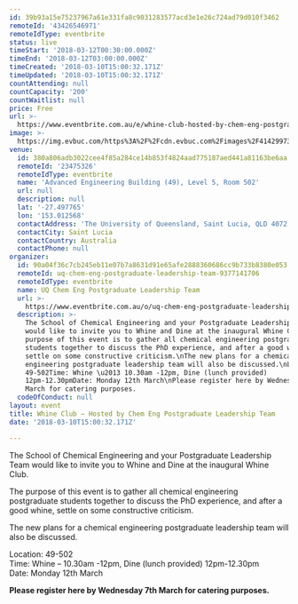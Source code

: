 ```yaml
---
id: 39b93a15e75237967a61e331fa8c9031283577acd3e1e26c724ad79d010f3462
remoteId: '43426546971'
remoteIdType: eventbrite
status: live
timeStart: '2018-03-12T00:30:00.000Z'
timeEnd: '2018-03-12T03:00:00.000Z'
timeCreated: '2018-03-10T15:00:32.171Z'
timeUpdated: '2018-03-10T15:00:32.171Z'
countAttending: null
countCapacity: '200'
countWaitlist: null
price: Free
url: >-
  https://www.eventbrite.com.au/e/whine-club-hosted-by-chem-eng-postgraduate-leadership-team-tickets-43426546971?aff=ebapi
image: >-
  https://img.evbuc.com/https%3A%2F%2Fcdn.evbuc.com%2Fimages%2F41429973%2F145451456618%2F1%2Foriginal.jpg?s=e34bbd3fc3380f1c0fa09126356b93cc
venue:
  id: 380a806adb3022cee4f85a284ce14b853f4824aad775187aed441a81163be6aa
  remoteId: '23475326'
  remoteIdType: eventbrite
  name: 'Advanced Engineering Building (49), Level 5, Room 502'
  url: null
  description: null
  lat: '-27.497765'
  lon: '153.012568'
  contactAddress: 'The University of Queensland, Saint Lucia, QLD 4072'
  contactCity: Saint Lucia
  contactCountry: Australia
  contactPhone: null
organizer:
  id: 90a04f36c7cb245eb11e07b7a8631d91e65afe2888360686cc9b733b8380e053
  remoteId: uq-chem-eng-postgraduate-leadership-team-9377141706
  remoteIdType: eventbrite
  name: UQ Chem Eng Postgraduate Leadership Team
  url: >-
    https://www.eventbrite.com.au/o/uq-chem-eng-postgraduate-leadership-team-9377141706
  description: >-
    The School of Chemical Engineering and your Postgraduate Leadership Team
    would like to invite you to Whine and Dine at the inaugural Whine Club.\nThe
    purpose of this event is to gather all chemical engineering postgraduate
    students together to discuss the PhD experience, and after a good whine,
    settle on some constructive criticism.\nThe new plans for a chemical
    engineering postgraduate leadership team will also be discussed.\nLocation:
    49-502Time: Whine \u2013 10.30am -12pm, Dine (lunch provided)
    12pm-12.30pmDate: Monday 12th March\nPlease register here by Wednesday 7th
    March for catering purposes.
  codeOfConduct: null
layout: event
title: Whine Club – Hosted by Chem Eng Postgraduate Leadership Team
date: '2018-03-10T15:00:32.171Z'

---
```

<P CLASS="MsoNormal">The School of Chemical Engineering and your Postgraduate Leadership Team would like to invite you to Whine and Dine at the inaugural Whine Club.</P>
<P CLASS="MsoNormal">The purpose of this event is to gather all chemical engineering postgraduate students together to discuss the PhD experience, and after a good whine, settle on some constructive criticism.</P>
<P CLASS="MsoNormal">The new plans for a chemical engineering postgraduate leadership team will also be discussed.</P>
<P CLASS="MsoNormal">Location: 49-502<BR>Time: Whine – 10.30am -12pm, Dine (lunch provided) 12pm-12.30pm<BR>Date: Monday 12th March</P>
<P CLASS="MsoNormal"><STRONG>Please register here by Wednesday 7th March for catering purposes. </STRONG></P>
